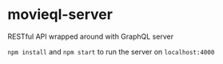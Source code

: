 # movieql-server

RESTful API wrapped around with GraphQL server

`npm install` and `npm start` to run the server on `localhost:4000`
